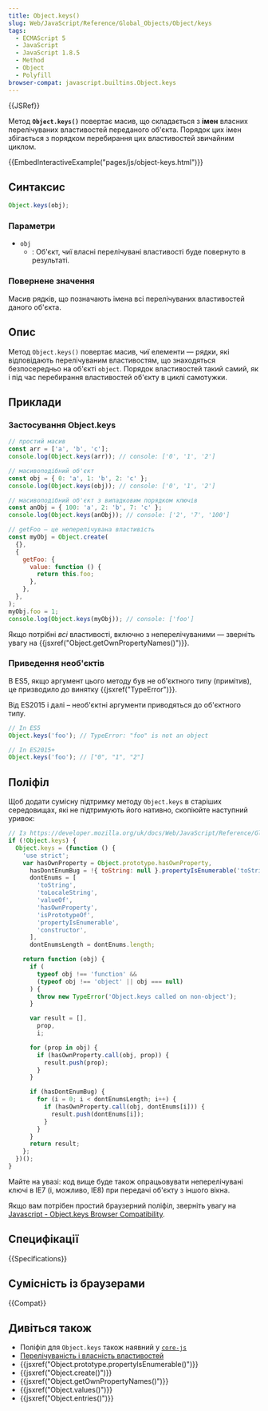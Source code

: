 ```yaml
---
title: Object.keys()
slug: Web/JavaScript/Reference/Global_Objects/Object/keys
tags:
  - ECMAScript 5
  - JavaScript
  - JavaScript 1.8.5
  - Method
  - Object
  - Polyfill
browser-compat: javascript.builtins.Object.keys
---
```


{{JSRef}}

Метод **`Object.keys()`** повертає масив, що складається з **імен** власних перелічуваних властивостей переданого об'єкта. Порядок цих імен збігається з порядком перебирання цих властивостей звичайним циклом.

{{EmbedInteractiveExample("pages/js/object-keys.html")}}

## Синтаксис

```js
Object.keys(obj);
```

### Параметри

- `obj`
  - : Об'єкт, чиї власні перелічувані властивості буде повернуто в результаті.

### Повернене значення

Масив рядків, що позначають імена всі перелічуваних властивостей даного об'єкта.

## Опис

Метод `Object.keys()` повертає масив, чиї елементи — рядки, які відповідають перелічуваним властивостям, що знаходяться безпосередньо на об'єкті `object`. Порядок властивостей такий самий, як і під час перебирання властивостей об'єкту в циклі самотужки.

## Приклади

### Застосування Object.keys

```js
// простий масив
const arr = ['a', 'b', 'c'];
console.log(Object.keys(arr)); // console: ['0', '1', '2']

// масивоподібний об'єкт
const obj = { 0: 'a', 1: 'b', 2: 'c' };
console.log(Object.keys(obj)); // console: ['0', '1', '2']

// масивоподібний об'єкт з випадковим порядком ключів
const anObj = { 100: 'a', 2: 'b', 7: 'c' };
console.log(Object.keys(anObj)); // console: ['2', '7', '100']

// getFoo — це неперелічувана властивість
const myObj = Object.create(
  {},
  {
    getFoo: {
      value: function () {
        return this.foo;
      },
    },
  },
);
myObj.foo = 1;
console.log(Object.keys(myObj)); // console: ['foo']
```

Якщо потрібні _всі_ властивості, включно з неперелічуваними — зверніть увагу на {{jsxref("Object.getOwnPropertyNames()")}}.

### Приведення необ'єктів

В ES5, якщо аргумент цього методу був не об'єктного типу (примітив), це призводило до винятку {{jsxref("TypeError")}}.

Від ES2015 і далі – необ'єктні аргументи приводяться до об'єктного типу.

```js
// In ES5
Object.keys('foo'); // TypeError: "foo" is not an object

// In ES2015+
Object.keys('foo'); // ["0", "1", "2"]
```

## Поліфіл

Щоб додати сумісну підтримку методу `Object.keys` в старіших середовищах, які не підтримують його нативно, скопіюйте наступний уривок:

```js
// Із https://developer.mozilla.org/uk/docs/Web/JavaScript/Reference/Global_Objects/Object/keys
if (!Object.keys) {
  Object.keys = (function () {
    'use strict';
    var hasOwnProperty = Object.prototype.hasOwnProperty,
      hasDontEnumBug = !{ toString: null }.propertyIsEnumerable('toString'),
      dontEnums = [
        'toString',
        'toLocaleString',
        'valueOf',
        'hasOwnProperty',
        'isPrototypeOf',
        'propertyIsEnumerable',
        'constructor',
      ],
      dontEnumsLength = dontEnums.length;

    return function (obj) {
      if (
        typeof obj !== 'function' &&
        (typeof obj !== 'object' || obj === null)
      ) {
        throw new TypeError('Object.keys called on non-object');
      }

      var result = [],
        prop,
        i;

      for (prop in obj) {
        if (hasOwnProperty.call(obj, prop)) {
          result.push(prop);
        }
      }

      if (hasDontEnumBug) {
        for (i = 0; i < dontEnumsLength; i++) {
          if (hasOwnProperty.call(obj, dontEnums[i])) {
            result.push(dontEnums[i]);
          }
        }
      }
      return result;
    };
  })();
}
```

Майте на увазі: код вище буде також опрацьовувати неперелічувані ключі в IE7 (і, можливо, IE8) при передачі об'єкту з іншого вікна.

Якщо вам потрібен простий браузерний поліфіл, зверніть увагу на [Javascript \- Object.keys Browser Compatibility](https://tokenposts.blogspot.com.au/2012/04/javascript-objectkeys-browser.html).

## Специфікації

{{Specifications}}

## Сумісність із браузерами

{{Compat}}

## Дивіться також

- Поліфіл для `Object.keys` також наявний у [`core-js`](https://github.com/zloirock/core-js#ecmascript-object)
- [Перелічуваність і власність властивостей](/uk/docs/Web/JavaScript/Enumerability_and_ownership_of_properties)
- {{jsxref("Object.prototype.propertyIsEnumerable()")}}
- {{jsxref("Object.create()")}}
- {{jsxref("Object.getOwnPropertyNames()")}}
- {{jsxref("Object.values()")}}
- {{jsxref("Object.entries()")}}
